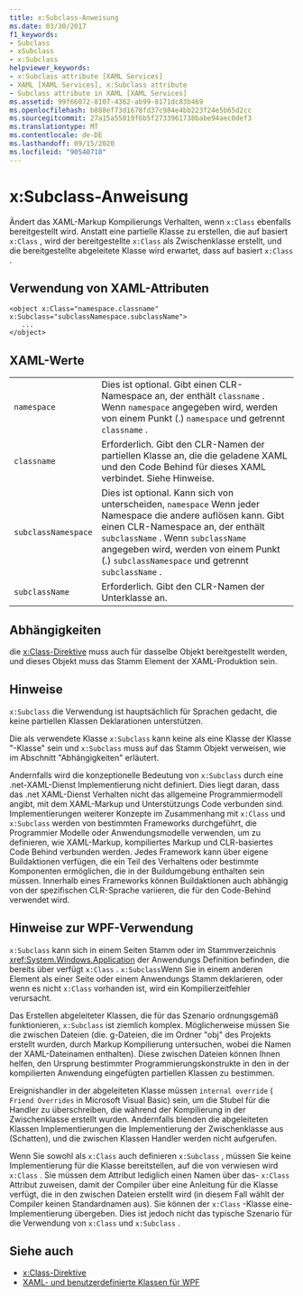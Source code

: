 ```yaml
---
title: x:Subclass-Anweisung
ms.date: 03/30/2017
f1_keywords:
- Subclass
- xSubclass
- x:Subclass
helpviewer_keywords:
- x:Subclass attribute [XAML Services]
- XAML [XAML Services], x:Subclass attribute
- Subclass attribute in XAML [XAML Services]
ms.assetid: 99f66072-8107-4362-ab99-8171dc83b469
ms.openlocfilehash: b888ef73d1678fd37c984e4bb223f24e5b65d2cc
ms.sourcegitcommit: 27a15a55019f6b5f2733961738babe94aec0def3
ms.translationtype: MT
ms.contentlocale: de-DE
ms.lasthandoff: 09/15/2020
ms.locfileid: "90540718"
---
```

# <a name="xsubclass-directive"></a>x:Subclass-Anweisung

Ändert das XAML-Markup Kompilierungs Verhalten, wenn `x:Class` ebenfalls bereitgestellt wird. Anstatt eine partielle Klasse zu erstellen, die auf basiert `x:Class` , wird der bereitgestellte `x:Class` als Zwischenklasse erstellt, und die bereitgestellte abgeleitete Klasse wird erwartet, dass auf basiert `x:Class` .

## <a name="xaml-attribute-usage"></a>Verwendung von XAML-Attributen

```xaml
<object x:Class="namespace.classname" x:Subclass="subclassNamespace.subclassName">
   ...
</object>
```

## <a name="xaml-values"></a>XAML-Werte

|||
|-|-|
|`namespace`|Dies ist optional. Gibt einen CLR-Namespace an, der enthält `classname` . Wenn `namespace` angegeben wird, werden von einem Punkt (.) `namespace` und getrennt `classname` .|
|`classname`|Erforderlich. Gibt den CLR-Namen der partiellen Klasse an, die die geladene XAML und den Code Behind für dieses XAML verbindet. Siehe Hinweise.|
|`subclassNamespace`|Dies ist optional. Kann sich von unterscheiden, `namespace` Wenn jeder Namespace die andere auflösen kann. Gibt einen CLR-Namespace an, der enthält `subclassName` . Wenn `subclassName` angegeben wird, werden von einem Punkt (.) `subclassNamespace` und getrennt `subclassName` .|
|`subclassName`|Erforderlich. Gibt den CLR-Namen der Unterklasse an.|

## <a name="dependencies"></a>Abhängigkeiten

die [x:Class-Direktive](xclass-directive.md) muss auch für dasselbe Objekt bereitgestellt werden, und dieses Objekt muss das Stamm Element der XAML-Produktion sein.

## <a name="remarks"></a>Hinweise

`x:Subclass` die Verwendung ist hauptsächlich für Sprachen gedacht, die keine partiellen Klassen Deklarationen unterstützen.

Die als verwendete Klasse `x:Subclass` kann keine als eine Klasse der Klasse "-Klasse" sein und `x:Subclass` muss auf das Stamm Objekt verweisen, wie im Abschnitt "Abhängigkeiten" erläutert.

Andernfalls wird die konzeptionelle Bedeutung von `x:Subclass` durch eine .net-XAML-Dienst Implementierung nicht definiert. Dies liegt daran, dass das .net XAML-Dienst Verhalten nicht das allgemeine Programmiermodell angibt, mit dem XAML-Markup und Unterstützungs Code verbunden sind. Implementierungen weiterer Konzepte im Zusammenhang mit `x:Class` und `x:Subclass` werden von bestimmten Frameworks durchgeführt, die Programmier Modelle oder Anwendungsmodelle verwenden, um zu definieren, wie XAML-Markup, kompiliertes Markup und CLR-basiertes Code Behind verbunden werden. Jedes Framework kann über eigene Buildaktionen verfügen, die ein Teil des Verhaltens oder bestimmte Komponenten ermöglichen, die in der Buildumgebung enthalten sein müssen. Innerhalb eines Frameworks können Buildaktionen auch abhängig von der spezifischen CLR-Sprache variieren, die für den Code-Behind verwendet wird.

## <a name="wpf-usage-notes"></a>Hinweise zur WPF-Verwendung

`x:Subclass` kann sich in einem Seiten Stamm oder im Stammverzeichnis <xref:System.Windows.Application> der Anwendungs Definition befinden, die bereits über verfügt `x:Class` . `x:Subclass`Wenn Sie in einem anderen Element als einer Seite oder einem Anwendungs Stamm deklarieren, oder wenn es nicht `x:Class` vorhanden ist, wird ein Kompilierzeitfehler verursacht.

Das Erstellen abgeleiteter Klassen, die für das Szenario ordnungsgemäß funktionieren, `x:Subclass` ist ziemlich komplex. Möglicherweise müssen Sie die zwischen Dateien (die. g-Dateien, die im Ordner "obj" des Projekts erstellt wurden, durch Markup Kompilierung untersuchen, wobei die Namen der XAML-Dateinamen enthalten). Diese zwischen Dateien können Ihnen helfen, den Ursprung bestimmter Programmierungskonstrukte in den in der kompilierten Anwendung eingefügten partiellen Klassen zu bestimmen.

Ereignishandler in der abgeleiteten Klasse müssen `internal override` ( `Friend Overrides` in Microsoft Visual Basic) sein, um die Stubel für die Handler zu überschreiben, die während der Kompilierung in der Zwischenklasse erstellt wurden. Andernfalls blenden die abgeleiteten Klassen Implementierungen die Implementierung der Zwischenklasse aus (Schatten), und die zwischen Klassen Handler werden nicht aufgerufen.

Wenn Sie sowohl als `x:Class` auch definieren `x:Subclass` , müssen Sie keine Implementierung für die Klasse bereitstellen, auf die von verwiesen wird `x:Class` . Sie müssen dem Attribut lediglich einen Namen über das- `x:Class` Attribut zuweisen, damit der Compiler über eine Anleitung für die Klasse verfügt, die in den zwischen Dateien erstellt wird (in diesem Fall wählt der Compiler keinen Standardnamen aus). Sie können der `x:Class` -Klasse eine-Implementierung übergeben. Dies ist jedoch nicht das typische Szenario für die Verwendung von `x:Class` und `x:Subclass` .

## <a name="see-also"></a>Siehe auch

- [x:Class-Direktive](xclass-directive.md)
- [XAML- und benutzerdefinierte Klassen für WPF](/dotnet/desktop/wpf/advanced/xaml-and-custom-classes-for-wpf)
